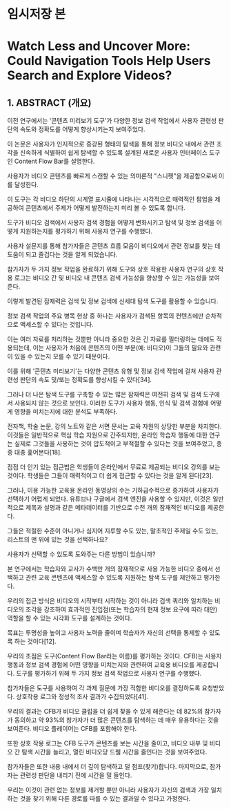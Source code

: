 # 임시저장 본
# Watch Less and Uncover More: Could Navigation Tools Help Users Search and Explore Videos?
## 1. ABSTRACT (개요)
이전 연구에서는 '콘텐츠 미리보기 도구'가 다양한 정보 검색 작업에서 사용자 관련성 판단의 속도와 정확도를 어떻게 향상시키는지 보여주었다.

이 논문은 사용자가 인지적으로 증강된 형태의 탐색을 통해 정보 비디오 내에서 관련 조각을 신속하게 식별하여 쉽게 탐색할 수 있도록 설계된 새로운 사용자 인터페이스 도구인 Content Flow Bar를 설명한다.

사용자가 비디오 콘텐츠를 빠르게 스캔할 수 있는 의미론적 "스니펫"을 제공함으로써 이를 달성한다.

이 도구는 각 비디오 하단의 시계열 표시줄에 나타나는 시각적으로 매력적인 팝업을 제공하여 콘텐츠에서 주제가 어떻게 발전하는지 미리 볼 수 있도록 합니다.

도구가 비디오 검색에서 사용자 검색 경험을 어떻게 변화시키고 탐색 및 정보 검색을 어떻게 지원하는지를 평가하기 위해 사용자 연구를 수행했다.

사용자 설문지를 통해 참가자들은 콘텐츠 흐름 모음이 비디오에서 관련 정보를 찾는 데 도움이 되고 즐겁다는 것을 알게 되었습니다.

참가자가 두 가지 정보 작업을 완료하기 위해 도구와 상호 작용한 사용자 연구의 상호 작용 로그는 비디오 간 및 비디오 내 콘텐츠 검색 가능성을 향상할 수 있는 가능성을 보여준다.

이렇게 발견된 잠재력은 검색 및 정보 검색에 신세대 탐색 도구를 활용할 수 있습니다.



정보 검색 작업의 주요 병목 현상 중 하나는 사용자가 검색된 항목의 컨텐츠에만 순차적으로 액세스할 수 있다는 것입니다.

이는 여러 자료를 처리하는 것뿐만 아니라 중요한 것은 긴 자료를 필터링하는 데에도 적용되는데, 이는 사용자가 처음에 콘텐츠의 어떤 부분(예: 비디오)이 그들의 필요와 관련이 있을 수 있는지 모를 수 있기 때문이다.

이를 위해 '콘텐츠 미리보기'는 다양한 콘텐츠 유형 및 정보 검색 작업에 걸쳐 사용자 관련성 판단의 속도 및/또는 정확도를 향상시킬 수 있다[34].

그러나 더 나은 탐색 도구를 구축할 수 있는 많은 잠재력은 여전히 검색 및 검색 도구에서 사용되지 않는 것으로 보인다. 이러한 도구가 사용자 행동, 인식 및 검색 경험에 어떻게 영향을 미치는지에 대한 분석도 부족하다.

전자책, 학술 논문, 강의 노트와 같은 서면 문서는 교육 자원의 상당한 부분을 차지한다. 이것들은 일반적으로 핵심 학습 자원으로 간주되지만, 온라인 학습자 행동에 대한 연구는 실제로 그것들을 사용하는 것이 압도적이고 부적절할 수 있다는 것을 보여주었고, 종종 대충 훑어본다[18].

점점 더 인기 있는 접근법은 학생들이 온라인에서 무료로 제공되는 비디오 강의를 보는 것이다.
학생들은 그들이 매력적이고 더 쉽게 접근할 수 있다는 것을 알게 된다[23].

그러나, 이용 가능한 교육용 온라인 동영상의 수는 기하급수적으로 증가하여 사용자가 선택하기 어렵게 되었다. 유튜브나 구글에서 검색 엔진을 사용할 수 있지만, 이것은 일반적으로 제목과 설명과 같은 메타데이터를 기반으로 수천 개의 잠재적인 비디오를 제공한다.

그들은 적절한 수준이 아니거나 심지어 지루할 수도 있는, 말초적인 주제일 수도 있는, 리스트의 맨 위에 있는 것을 선택하나요?

사용자가 선택할 수 있도록 도와주는 다른 방법이 있습니까?

본 연구에서는 학습자와 교사가 수백만 개의 잠재적으로 사용 가능한 비디오 중에서 선택하고 관련 교육 콘텐츠에 액세스할 수 있도록 지원하는 탐색 도구를 제안하고 평가한다.

우리의 접근 방식은 비디오의 시작부터 시작하는 것이 아니라 검색 쿼리와 일치하는 비디오의 조각을 강조하여 효과적인 진입점(또는 학습자의 현재 정보 요구에 따라 대안) 역할을 할 수 있는 시각화 도구를 설계하는 것이다.

목표는 투명성을 높이고 사용자 노력을 줄이며 학습자가 자신의 선택을 통제할 수 있도록 하는 것이다[12].

우리의 초점은 도구(Content Flow Bar라는 이름)를 평가하는 것이다.
CFB)는 사용자 행동과 정보 검색 경험에 어떤 영향을 미치는지와 관련하여 교육용 비디오를 제공합니다. 도구를 평가하기 위해 두 가지 정보 검색 작업으로 사용자 연구를 수행했다.

참가자들은 도구를 사용하여 각 과제 질문에 가장 적합한 비디오를 결정하도록 요청받았다. 상호작용 로그와 정성적 조사 결과가 수집되었다[41].

우리의 결과는 CFB가 비디오 클립을 더 쉽게 찾을 수 있게 해준다는 데 82%의 참가자가 동의하고 약 93%의 참가자가 더 많은 콘텐츠를 탐색하는 데 매우 유용하다는 것을 보여준다.
비디오 플레이어는 CFB를 포함해야 한다.

또한 상호 작용 로그는 CFB 도구가 콘텐츠를 보는 시간을 줄이고, 비디오 내부 및 비디오 간 탐색 시간을 늘리고, 열린 비디오당 드웰 시간을 줄인다는 것을 보여주었다.

참가자들은 또한 내용 내에서 더 깊이 탐색하고 덜 점프(찾기)합니다. 마지막으로, 참가자는 관련성 판단을 내리기 전에 시간을 덜 들인다.

우리는 이것이 관련 없는 정보를 제거할 뿐만 아니라 사용자가 자신의 검색과 가장 일치하는 것을 찾기 위해 다른 경로를 따를 수 있는 결과일 수 있다고 가정한다.
